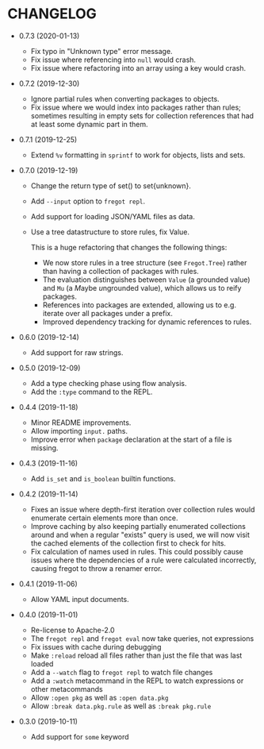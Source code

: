 # CHANGELOG

 -  0.7.3 (2020-01-13)
     *  Fix typo in "Unknown type" error message.
     *  Fix issue where referencing into `null` would crash.
     *  Fix issue where refactoring into an array using a key would crash.

 -  0.7.2 (2019-12-30)
     *  Ignore partial rules when converting packages to objects.
     *  Fix issue where we would index into packages rather than rules;
        sometimes resulting in empty sets for collection references that had at
        least some dynamic part in them.

 -  0.7.1 (2019-12-25)
     *  Extend `%v` formatting in `sprintf` to work for objects, lists and sets.

 -  0.7.0 (2019-12-19)
     *  Change the return type of set() to set{unknown}.
     *  Add `--input` option to `fregot repl`.
     *  Add support for loading JSON/YAML files as data.
     *  Use a tree datastructure to store rules, fix Value.

        This is a huge refactoring that changes the following things:

         -  We now store rules in a tree structure (see `Fregot.Tree`) rather
            than having a collection of packages with rules.
         -  The evaluation distinguishes between `Value` (a grounded value) and
            `Mu` (a *M*aybe *u*ngrounded value), which allows us to reify
            packages.
         -  References into packages are extended, allowing us to e.g. iterate
            over all packages under a prefix.
         -  Improved dependency tracking for dynamic references to rules.

 -  0.6.0 (2019-12-14)
     *  Add support for raw strings.

 -  0.5.0 (2019-12-09)
     *  Add a type checking phase using flow analysis.
     *  Add the `:type` command to the REPL.

 -  0.4.4 (2019-11-18)
     *  Minor README improvements.
     *  Allow importing `input.` paths.
     *  Improve error when `package` declaration at the start of a file is
        missing.

 -  0.4.3 (2019-11-16)
     *  Add `is_set` and `is_boolean` builtin functions.

 -  0.4.2 (2019-11-14)
     *  Fixes an issue where depth-first iteration over collection rules would
        enumerate certain elements more than once.
     *  Improve caching by also keeping partially enumerated collections around
        and when a regular "exists" query is used, we will now visit the cached
        elements of the collection first to check for hits.
     *  Fix calculation of names used in rules.  This could possibly cause
        issues where the dependencies of a rule were calculated incorrectly,
        causing fregot to throw a renamer error.

 -  0.4.1 (2019-11-06)
     *  Allow YAML input documents.

 -  0.4.0 (2019-11-01)
     *  Re-license to Apache-2.0
     *  The `fregot repl` and `fregot eval` now take queries, not expressions
     *  Fix issues with cache during debugging
     *  Make `:reload` reload all files rather than just the file that was last
        loaded
     *  Add a `--watch` flag to `fregot repl` to watch file changes
     *  Add a `:watch` metacommand in the REPL to watch expressions or other
        metacommands
     *  Allow `:open pkg` as well as `:open data.pkg`
     *  Allow `:break data.pkg.rule` as well as `:break pkg.rule`

 -  0.3.0 (2019-10-11)
     *  Add support for `some` keyword
